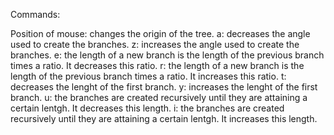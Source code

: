 Commands:

Position of mouse: changes the origin of the tree.
a: decreases the angle used to create the branches.
z: increases the angle used to create the branches.
e: the length of a new branch is the length of the previous branch times a ratio. It decreases this ratio.
r: the length of a new branch is the length of the previous branch times a ratio. It increases this ratio.
t: decreases the lenght of the first branch.
y: increases the lenght of the first branch.
u: the branches are created recursively until they are attaining a certain lentgh. It decreases this length.
i: the branches are created recursively until they are attaining a certain lentgh. It increases this length.
